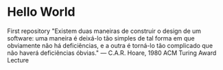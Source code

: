 # Hello World
 First repository 
 "Existem duas maneiras de construir o design de um software: uma maneira é deixá-lo tão simples de tal
forma em que obviamente não há deficiências, e a outra é torná-lo tão complicado que não haverá
deficiências óbvias."
— C.A.R. Hoare, 1980 ACM Turing Award Lecture